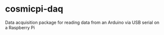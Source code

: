 # cosmicpi-daq
Data acquisition package for reading data from an Arduino via USB serial on a Raspberry Pi
